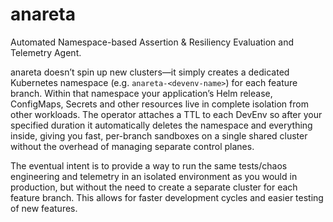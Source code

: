 # anareta
Automated Namespace-based Assertion &amp; Resiliency Evaluation and Telemetry Agent.

anareta doesn’t spin up new clusters—it simply creates a dedicated Kubernetes namespace (e.g. `anareta-<devenv-name>`) for each feature branch. Within that namespace your application’s Helm release, ConfigMaps, Secrets and other resources live in complete isolation from other workloads. The operator attaches a TTL to each DevEnv so after your specified duration it automatically deletes the namespace and everything inside, giving you fast, per-branch sandboxes on a single shared cluster without the overhead of managing separate control planes.

The eventual intent is to provide a way to run the same tests/chaos engineering and telemetry in an isolated environment as you would in production, but without the need to create a separate cluster for each feature branch. This allows for faster development cycles and easier testing of new features.
